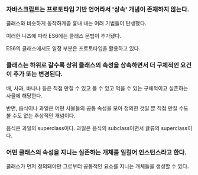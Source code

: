 ### 자바스크립트는 프로토타입 기반 언어라서 '상속' 개념이 존재하지 않는다.

클래스와 비슷하게 동작하게끔 흉내 내는 여러 기법들이 탄생했다.

이러한 니즈에 따라 ES6에는 클래스 문법이 추가됐다.

ES6의 클래스에서도 일정 부분은 프로토타입을 활용하고 있다.

### 클래스는 하위로 갈수록 상위 클래스의 속성을 상속하면서 더 구체적인 요건이 추가 또는 변경된다.

배, 사과, 바나나 등은 직접 만질 수 있고 볼 수 있고 먹을 수 있는 구체적이고 실존하는 사물에 해당한다.

반면, 음식이나 과일은 어떤 사물들의 공통 속성을 모아 정의한 것일 뿐 직접 만질 수도 볼 수도 없는 추상적인 개념이다.

음식은 과일의 superclass이다. 과일은 음식의 subclass이면서 귤류의 superclass이다.

### 어떤 클래스의 속성을 지니는 실존하는 개체를 일컬어 인스턴스라고 한다.

클래스가 먼저 정의돼야만 그로부터 공통적인 요소를 지니는 개체들을 생성할 수 있다.
